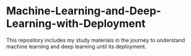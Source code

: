 # Machine-Learning-and-Deep-Learning-with-Deployment
This repository includes my study materials in the journey to understand machine learning and deep learning until its deployment.
